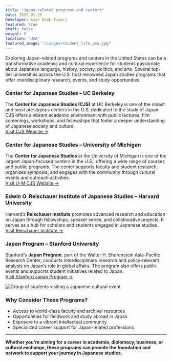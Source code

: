 ```yaml
---
title: "Japan-related programs and centers"
date: 2025-01-25
Developer: Amar Deep Tiwari
featured: true
draft: false
weight: 6
location: "USA"
featured_image: "/images/student_life_usa.jpg"
---
```


Exploring Japan-related programs and centers in the United States can be a transformative academic and cultural experience for students passionate about Japanese language, history, society, politics, and arts. Several top-tier universities across the U.S. host renowned Japan studies programs that offer interdisciplinary research, events, and study opportunities.

### Center for Japanese Studies – UC Berkeley
The **Center for Japanese Studies (CJS)** at UC Berkeley is one of the oldest and most prestigious centers in the U.S. dedicated to the study of Japan. CJS offers a vibrant academic environment with public lectures, film screenings, workshops, and fellowships that foster a deeper understanding of Japanese society and culture.  
[Visit CJS Website →](https://ieas.berkeley.edu/cjs)

### Center for Japanese Studies – University of Michigan
The **Center for Japanese Studies** at the University of Michigan is one of the largest Japan-focused centers in the U.S., offering a wide range of courses and public programs. The center supports faculty and student research, organizes symposia, and engages with the community through cultural events and outreach activities.  
[Visit U-M CJS Website →](https://ii.umich.edu/cjs)

### Edwin O. Reischauer Institute of Japanese Studies – Harvard University
Harvard’s **Reischauer Institute** promotes advanced research and education on Japan through fellowships, speaker series, and collaborative projects. It serves as a hub for scholars and students engaged in Japanese studies.  
[Visit Reischauer Institute →](https://rijs.fas.harvard.edu/)

### Japan Program – Stanford University
Stanford's **Japan Program**, part of the Walter H. Shorenstein Asia-Pacific Research Center, conducts interdisciplinary research and policy-relevant analysis on Japan’s role in global affairs. The program also offers public events and supports student initiatives related to Japan.  
[Visit Stanford Japan Program →](https://aparc.fsi.stanford.edu/japan)

![Group of students visiting a Japanese cultural event](/images/student_life_3.jpg)

### Why Consider These Programs?
- Access to world-class faculty and archival resources
- Opportunities for fieldwork and study abroad in Japan
- Exposure to a vibrant intellectual community
- Specialized career support for Japan-related professions

---

**Whether you're aiming for a career in academia, diplomacy, business, or cultural exchange, these programs can provide the foundation and network to support your journey in Japanese studies.**

